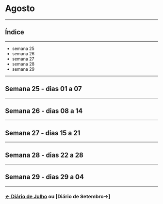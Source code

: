 # Agosto

---
## Índice
---

* semana 25
* semana 26
* semana 27
* semana 28
* semana 29
---
## Semana 25 - dias 01 a 07
---
## Semana 26 - dias 08 a 14
---
## Semana 27 - dias 15 a 21
---
## Semana 28 - dias 22 a 28
---
## Semana 29 - dias 29 a 04
---

### [← Diário de Julho](https://github.com/NatanPolsak/Programirins-by-VP/blob/4c6ea21c18d8a4f225d9fd087fc3dcb477e1c6ab/diario/Julho.md) ou [Diário de Setembro→]

